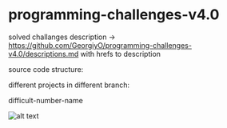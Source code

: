 # programming-challenges-v4.0

solved challanges description -> https://github.com/GeorgiyO/programming-challenges-v4.0/descriptions.md with hrefs to description

source code structure:

different projects in different branch:

difficult-number-name

![alt text](https://i.imgur.com/frF3nX9.jpg)
